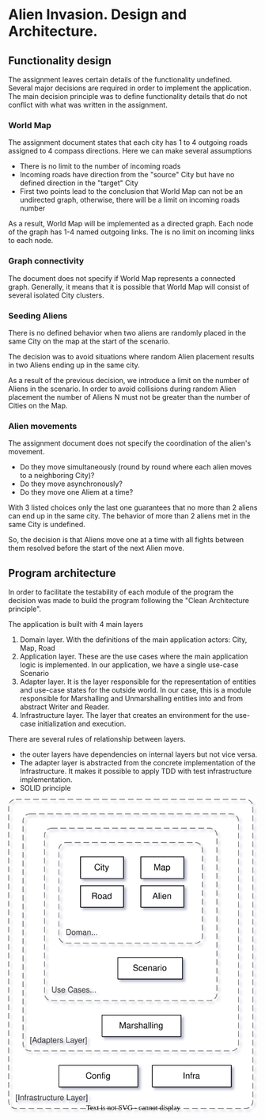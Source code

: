 # Alien Invasion. Design and Architecture.

## Functionality design

The assignment leaves certain details of the functionality undefined. Several major decisions are required in
order to implement the application. The main decision principle was to define functionality details that do not
conflict with what was written in the assignment.

### World Map

The assignment document states that each city has 1 to 4 outgoing roads assigned to 4 compass directions.
Here we can make several assumptions

- There is no limit to the number of incoming roads
- Incoming roads have direction from the "source" City but have no defined direction in the "target" City
- First two points lead to the conclusion that World Map can not be an undirected graph, otherwise, there will be a limit on incoming roads number

As a result, World Map will be implemented as a directed graph. Each node of the graph has 1-4 named outgoing links.
The is no limit on incoming links to each node.

### Graph connectivity

The document does not specify if World Map represents a connected graph. Generally, it means that it is possible that World Map
will consist of several isolated City clusters.

### Seeding Aliens

There is no defined behavior when two aliens are randomly placed in the same City on the map at the start of the scenario.

The decision was to avoid situations where random Alien placement results in two Aliens ending up in the same city.

As a result of the previous decision, we introduce a limit on the number of Aliens in the scenario. In order to avoid collisions during
random Alien placement the number of Aliens N must not be greater than the number of Cities on the Map.

### Alien movements

The assignment document does not specify the coordination of the alien's movement.

- Do they move simultaneously (round by round where each alien moves to a neighboring City)?
- Do they move asynchronously?
- Do they move one Aliem at a time?

With 3 listed choices only the last one guarantees that no more than 2 aliens can end up in the same city. The behavior of
more than 2 aliens met in the same City is undefined.

So, the decision is that Aliens move one at a time with all fights between them resolved before the start of the next Alien move.

## Program architecture

In order to facilitate the testability of each module of the program the decision was made to build the program following the "Clean Architecture principle".

The application is built with 4 main layers

1. Domain layer. With the definitions of the main application actors: City, Map, Road
2. Application layer. These are the use cases where the main application logic is implemented. In our application, we have a single use-case Scenario
3. Adapter layer. It is the layer responsible for the representation of entities and use-case states for the outside world. In our case, this is a module responsible for Marshalling and Unmarshalling entities into and from abstract Writer and Reader.
4. Infrastructure layer. The layer that creates an environment for the use-case initialization and execution.

There are several rules of relationship between layers.

- the outer layers have dependencies on internal layers but not vice versa.
- The adapter layer is abstracted from the concrete implementation of the Infrastructure. It makes it possible to apply TDD with test infrastructure implementation.
- SOLID principle

![Clean Architecture](clean_architecture.svg)
